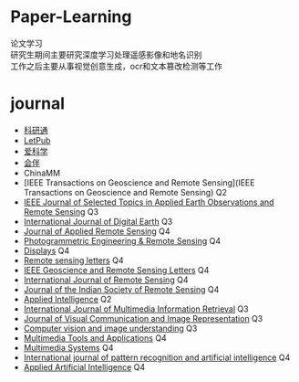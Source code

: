 # Paper-Learning
论文学习    
研究生期间主要研究深度学习处理遥感影像和地名识别  
工作之后主要从事视觉创意生成，ocr和文本篡改检测等工作

# journal
- [科研通](https://www.ablesci.com/journal/index?keywords=)
- [LetPub](https://www.letpub.com.cn/index.php?page=journalapp)
- [爱科学](https://www.iikx.com/sci/)
- [会伴](https://www.myhuiban.com/)
- ChinaMM
- [IEEE Transactions on Geoscience and Remote Sensing](IEEE Transactions on Geoscience and Remote Sensing) Q2
- [IEEE Journal of Selected Topics in Applied Earth Observations and Remote Sensing](https://www.letpub.com.cn/index.php?journalid=3336&page=journalapp&view=detail) Q3
- [International Journal of Digital Earth](http://www.letpub.com.cn/index.php?journalid=3717&page=journalapp&view=detail) Q3
- [Journal of Applied Remote Sensing](https://www.ablesci.com/journal/detail?id=DMlgx5) Q4
- [Photogrammetric Engineering & Remote Sensing](http://www.letpub.com.cn/index.php?journalid=6625&page=journalapp&view=detail) Q4
- [Displays](http://www.letpub.com.cn/index.php?journalid=2326&page=journalapp&view=detail) Q4
- [Remote sensing letters](https://www.ablesci.com/journal/detail?id=5NbnL5) Q4
- [IEEE Geoscience and Remote Sensing Letters](http://www.letpub.com.cn/index.php?journalid=3328&page=journalapp&view=detail) Q4
- [International Journal of Remote Sensing](http://www.letpub.com.cn/index.php?journalid=3875&page=journalapp&view=detail) Q4
- [Journal of the Indian Society of Remote  Sensing](http://www.letpub.com.cn/index.php?journalid=5302&page=journalapp&view=detail) Q4
- [Applied Intelligence](http://www.letpub.com.cn/index.php?journalid=737&page=journalapp&view=detail) Q2
- [International Journal of Multimedia Information Retrieval](http://www.letpub.com.cn/index.php?journalid=11260&page=journalapp&view=detail) Q3
- [Journal of Visual Communication and Image Representation](http://www.letpub.com.cn/index.php?journalid=5437&page=journalapp&view=detail) Q3
- [Computer vision and image understanding](http://www.letpub.com.cn/index.php?journalid=1998&page=journalapp&view=detail)   Q3
- [Multimedia Tools and Applications](http://www.letpub.com.cn/index.php?journalid=6012&page=journalapp&view=detail) Q4
- [Multimedia Systems](http://www.letpub.com.cn/index.php?journalid=6011&page=journalapp&view=detail) Q4
- [International journal of pattern recognition and artificial intelligence](http://www.letpub.com.cn/index.php?journalid=3842&page=journalapp&view=detail) Q4
- [Applied Artificial Intelligence](http://www.letpub.com.cn/index.php?journalid=718&page=journalapp&view=detail) Q4